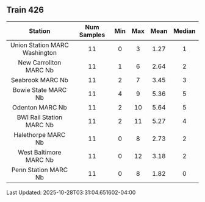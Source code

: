 ## Train 426

| Station | Num Samples | Min | Max | Mean | Median |
| :-----: | :---------: | :-: | :-: | :--: | :----: |
| Union Station MARC Washington | 11 | 0 | 3 | 1.27 | 1 |
| New Carrollton MARC Nb | 11 | 1 | 6 | 2.64 | 2 |
| Seabrook MARC Nb | 11 | 2 | 7 | 3.45 | 3 |
| Bowie State MARC Nb | 11 | 4 | 9 | 5.36 | 5 |
| Odenton MARC Nb | 11 | 2 | 10 | 5.64 | 5 |
| BWI Rail Station MARC Nb | 11 | 2 | 11 | 5.27 | 4 |
| Halethorpe MARC Nb | 11 | 0 | 8 | 2.73 | 2 |
| West Baltimore MARC Nb | 11 | 0 | 12 | 3.18 | 2 |
| Penn Station MARC Nb | 11 | 0 | 8 | 1.82 | 0 |


Last Updated: 2025-10-28T03:31:04.651602-04:00